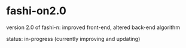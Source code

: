 # fashi-on2.0
version 2.0 of fashi-n: improved front-end, altered back-end algorithm 

status: in-progress (currently improving and updating)

